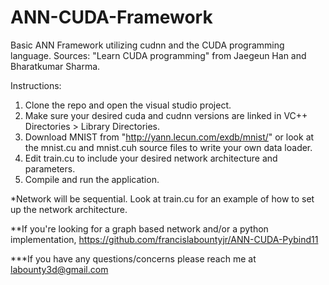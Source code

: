 # ANN-CUDA-Framework
Basic ANN Framework utilizing cudnn and the CUDA programming language. Sources: "Learn CUDA programming" from Jaegeun Han and Bharatkumar Sharma.

Instructions: 
   1. Clone the repo and open the visual studio project. 
   2. Make sure your desired cuda and cudnn versions are linked in VC++ Directories > Library Directories.
   3. Download MNIST from "http://yann.lecun.com/exdb/mnist/" or look at the mnist.cu and mnist.cuh source files to write your own data loader.
   4. Edit train.cu to include your desired network architecture and parameters.
   5. Compile and run the application.

*Network will be sequential. Look at train.cu for an example of how to set up the network architecture.

**If you're looking for a graph based network and/or a python implementation, https://github.com/francislabountyjr/ANN-CUDA-Pybind11

***If you have any questions/concerns please reach me at labounty3d@gmail.com
